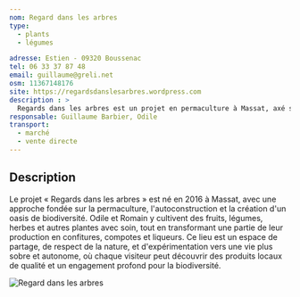 ```yaml
---
nom: Regard dans les arbres
type: 
  - plants
  - légumes

adresse: Estien - 09320 Boussenac
tel: 06 33 37 87 48
email: guillaume@greli.net
osm: 11367148176
site: https://regardsdanslesarbres.wordpress.com
description : >
  Regards dans les arbres est un projet en permaculture à Massat, axé sur l'autonomie et la biodiversité. Odile et Romain cultivent fruits et plantes, et transforment leur production en confitures, compotes et liqueurs.
responsable: Guillaume Barbier, Odile
transport:
  - marché
  - vente directe
---
```


## Description
 Le projet « Regards dans les arbres » est né en 2016 à Massat, avec une approche fondée sur la permaculture, l'autoconstruction et la création d'un oasis de biodiversité. Odile et Romain y cultivent des fruits, légumes, herbes et autres plantes avec soin, tout en transformant une partie de leur production en confitures, compotes et liqueurs. Ce lieu est un espace de partage, de respect de la nature, et d'expérimentation vers une vie plus sobre et autonome, où chaque visiteur peut découvrir des produits locaux de qualité et un engagement profond pour la biodiversité.

![Regard dans les arbres](./media/regard-dans-les-arbres.jpg)

